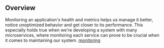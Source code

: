 ## Overview

Monitoring an application's health and metrics helps us manage it better, notice unoptimized behavior and get closer to its performance. This especially holds true when we're developing a system with many microservices, where monitoring each service can prove to be crucial when it comes to maintaining our system.
[monitoring](https://github.com/congcoi123/product-order-services/blob/develop/assets/monitoring.png)
